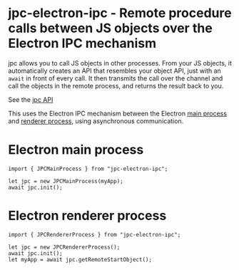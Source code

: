 # jpc-electron-ipc - Remote procedure calls between JS objects over the Electron IPC mechanism

jpc allows you to call JS objects in other processes. From your JS objects, it automatically
creates an API that resembles your object API, just with an `await` in front of every call.
It then transmits the call over the channel and call the objects in the remote process,
and returns the result back to you.

See the [jpc API](https://github.com/benbucksch/jpc/#README.md)

This uses the Electron IPC mechanism between the Electron [main process](https://www.electronjs.org/docs/api/ipc-main) and [renderer process](https://www.electronjs.org/docs/api/ipc-renderer), using asynchronous communication.

# Electron main process

```
import { JPCMainProcess } from "jpc-electron-ipc";

let jpc = new JPCMainProcess(myApp);
await jpc.init();
```


# Electron renderer process

```
import { JPCRendererProcess } from "jpc-electron-ipc";

let jpc = new JPCRendererProcess();
await jpc.init();
let myApp = await jpc.getRemoteStartObject();
```
